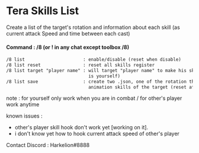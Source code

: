 # Tera Skills List

Create a list of the target's rotation and information about each skill (as current attack Speed and time between each cast) 

#### Command : /8 (or ! in any chat except toolbox /8) 
```txt
/8 list                      : enable/disable (reset when disable)
/8 list reset                : reset all skills register
/8 list target "player name" : will target "player name" to make his skills list (target by default 
                               is yourself)
/8 list save                 : create two .json, one of the rotation the other one of the average 
                               animation skills of the target (reset after save)
```

note : for yourself only work when you are in combat / for other's player work anytime

known issues : 
 - other's player skill hook don't work yet [working on it].
 - i don't know yet how to  hook current attack speed of other's player 

Contact Discord : Harkelion#8888

